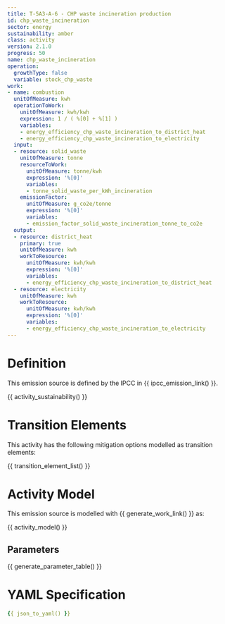 ```yaml
---
title: T-5A3-A-6 - CHP waste incineration production
id: chp_waste_incineration
sector: energy
sustainability: amber
class: activity
version: 2.1.0
progress: 50
name: chp_waste_incineration
operation:
  growthType: false
  variable: stock_chp_waste
work:
- name: combustion
  unitOfMeasure: kwh
  operationToWork:
    unitOfMeasure: kwh/kwh
    expression: 1 / ( %[0] + %[1] )
    variables:
    - energy_efficiency_chp_waste_incineration_to_district_heat
    - energy_efficiency_chp_waste_incineration_to_electricity
  input:
  - resource: solid_waste
    unitOfMeasure: tonne
    resourceToWork:
      unitOfMeasure: tonne/kwh
      expression: '%[0]'
      variables:
      - tonne_solid_waste_per_kWh_incineration
    emissionFactor:
      unitOfMeasure: g_co2e/tonne
      expression: '%[0]'
      variables:
      - emission_factor_solid_waste_incineration_tonne_to_co2e
  output:
  - resource: district_heat
    primary: true
    unitOfMeasure: kwh
    workToResource:
      unitOfMeasure: kwh/kwh
      expression: '%[0]'
      variables:
      - energy_efficiency_chp_waste_incineration_to_district_heat
  - resource: electricity
    unitOfMeasure: kwh
    workToResource:
      unitOfMeasure: kwh/kwh
      expression: '%[0]'
      variables:
      - energy_efficiency_chp_waste_incineration_to_electricity
---
```

# Definition
This emission source is defined by the IPCC in {{ ipcc_emission_link() }}.


{{ activity_sustainability() }}

# Transition Elements

This activity has the following mitigation options modelled as transition elements:

{{ transition_element_list() }}

# Activity Model
This emission source is modelled with {{ generate_work_link() }} as:

{{ activity_model() }}

## Parameters

{{ generate_parameter_table() }}

# YAML Specification

```yaml
{{ json_to_yaml() }}
```
